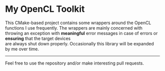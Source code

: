 # My OpenCL Toolkit

This CMake-based project contains some wrappers around the OpenCL functions I use frequently. 
The wrappers are mainly concerned with throwing an exception with **meaningful** error messages in case of errors or **ensuring** that the target devices  
are always shut down properly.
Occasionally this library will be expanded by me over time.

---
Feel free to use the repository and/or make interesting pull requests.
